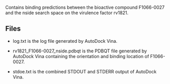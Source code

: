 Contains binding predictions between the bioactive compound F1066-0027 and the nside search space on the virulence factor rv1821.

## Files

- log.txt is the log file generated by AutoDock Vina.

- rv1821_F1066-0027_nside.pdbqt is the PDBQT file generated by AutoDock Vina containing the orientation and binding location of F1066-0027.

- stdoe.txt is the combined STDOUT and STDERR output of AutoDock Vina.

